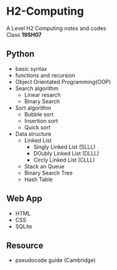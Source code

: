 # H2-Computing
A Level H2 Computing notes and codes  
Class **19SH07**

## Python 
* basic syntax 
* functions and recursion
* Object Orientated Programming(OOP)
* Search algorithm 
    * Linear resarch 
    * Binary Search
* Sort algorithm 
    * Bubble sort
    * Insertion sort
    * Quick sort
* Data structure 
    * Linked List
        * Singly Linked List (SLLL)
        * DOubly Linked List (DLLL)
        * Circly Linked List (CLLL)
    * Stack an Queue
    * Binary Search Tree
    * Hash Table

## Web App
* HTML 
* CSS 
* SQLite

## Resource
* pseudocode guide (Cambridge)
